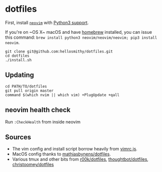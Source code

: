 # dotfiles

First, install [`neovim`](https://neovim.io/) with [Python3 support](https://github.com/neovim/python-client).

If you're on ~OS X~ macOS and have [homebrew](https://brew.sh) installed,
you can issue this command: `brew install python3 neovim/neovim/neovim; pip3 install neovim`.

```
git clone git@github.com:hellosmithy/dotfiles.git
cd dotfiles
./install.sh
```

## Updating

```
cd PATH/TO/dotfiles
git pull origin master
command $(which nvim || which vim) +PlugUpdate +qall
```

## neovim health check

Run `:CheckHealth` from inside neovim

## Sources

- The vim config and install script borrow heavily from [vimrc.js](https://github.com/zperrault/vimrc.js).
- MacOS config thanks to [mathiasbynens/dotfiles](https://github.com/mathiasbynens/dotfiles).
- Various tmux and other bits from [r00k/dotfiles](https://github.com/r00k/dotfiles), [thoughtbot/dotfiles](https://github.com/thoughtbot/dotfiles), [christoomey/dotfiles](https://github.com/christoomey/dotfiles)
